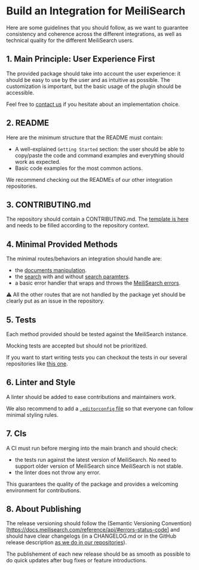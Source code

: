 # Build an Integration for MeiliSearch

Here are some guidelines that you should follow, as we want to guarantee consistency and coherence across the different integrations, as well as technical quality for the different MeiliSearch users.

## 1. Main Principle: User Experience First

The provided package should take into account the user experience: it should be easy to use by the user and as intuitive as possible. The customization is important, but the basic usage of the plugin should be accessible.

Feel free to [contact us](https://docs.meilisearch.com/learn/what_is_meilisearch/contact.html#contact-us) if you hesitate about an implementation choice.

## 2. README

Here are the minimum structure that the README must contain:

- A well-explained `Getting Started` section: the user should be able to copy/paste the code and command examples and everything should work as expected.
- Basic code examples for the most common actions.

We recommend checking out the READMEs of our other integration repositories.

## 3. CONTRIBUTING.md

The repository should contain a CONTRIBUTING.md. The [template is here](/templates/CONTRIBUTING.md) and needs to be filled according to the repository context.

## 4. Minimal Provided Methods

The minimal routes/behaviors an integration should handle are:

- the [documents manipulation](https://docs.meilisearch.com/reference/api/documents.html).
- the [search](https://docs.meilisearch.com/reference/api/search.html) with and without [search paramters](https://docs.meilisearch.com/reference/features/search_parameters.html).
- a basic error handler that wraps and throws the [MeiliSearch errors](https://docs.meilisearch.com/reference/api/#errors-status-code).

⚠️ All the other routes that are not handled by the package yet should be clearly put as an issue in the repository.

## 5. Tests

Each method provided should be tested against the MeiliSearch instance.

Mocking tests are accepted but should not be prioritized.

If you want to start writing tests you can checkout the tests in our several repositories like [this one](https://github.com/meilisearch/meilisearch-php/).

## 6. Linter and Style

A linter should be added to ease contributions and maintainers work.

We also recommend to add a [`.editorconfig` file](https://editorconfig.org/) so that everyone can follow minimal styling rules.

## 7. CIs

A CI must run before merging into the main branch and should check:

- the tests run against the latest version of MeiliSearch. No need to support older version of MeiliSearch since MeiliSearch is not stable.
- the linter does not throw any error.

This guarantees the quality of the package and provides a welcoming environment for contributions.

## 8. About Publishing

The release versioning should follow the (Semantic Versioning Convention)[https://docs.meilisearch.com/reference/api/#errors-status-code] and should have clear changelogs (in a CHANGELOG.md or in the GitHub release description [as we do in our repositories](https://github.com/meilisearch/meilisearch-ruby/releases)).

The publishement of each new release should be as smooth as possible to do quick updates after bug fixes or feature introductions.
